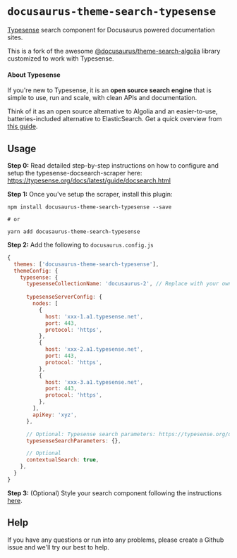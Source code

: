 # `docusaurus-theme-search-typesense`

[Typesense](https://typesense.org) search component for Docusaurus powered documentation sites.

This is a fork of the awesome [@docusaurus/theme-search-algolia](https://www.npmjs.com/package/@docusaurus/theme-search-algolia) library customized to work with Typesense.

#### About Typesense

If you're new to Typesense, it is an **open source search engine** that is simple to use, run and scale, with clean APIs and documentation.

Think of it as an open source alternative to Algolia and an easier-to-use, batteries-included alternative to ElasticSearch. Get a quick overview from [this guide](https://typesense.org/guide/).

## Usage

**Step 0:** Read detailed step-by-step instructions on how to configure and setup the typesense-docsearch-scraper here: https://typesense.org/docs/latest/guide/docsearch.html

**Step 1:** Once you've setup the scraper, install this plugin:

```shell
npm install docusaurus-theme-search-typesense --save

# or 

yarn add docusaurus-theme-search-typesense
```

**Step 2:** Add the following to `docusaurus.config.js`

```js
{
  themes: ['docusaurus-theme-search-typesense'],
  themeConfig: {
    typesense: {
      typesenseCollectionName: 'docusaurus-2', // Replace with your own doc site's name. Should match the collection name in the scraper settings.
      
      typesenseServerConfig: {
        nodes: [
          {
            host: 'xxx-1.a1.typesense.net',
            port: 443,
            protocol: 'https',
          },
          {
            host: 'xxx-2.a1.typesense.net',
            port: 443,
            protocol: 'https',
          },
          {
            host: 'xxx-3.a1.typesense.net',
            port: 443,
            protocol: 'https',
          },
        ],
        apiKey: 'xyz',
      },

      // Optional: Typesense search parameters: https://typesense.org/docs/0.21.0/api/documents.html#arguments
      typesenseSearchParameters: {},

      // Optional
      contextualSearch: true,
    },
  }
}
```

**Step 3:** (Optional) Style your search component following the instructions [here](https://docusaurus.io/docs/search#styling-your-algolia-search). 

## Help

If you have any questions or run into any problems, please create a Github issue and we'll try our best to help.
